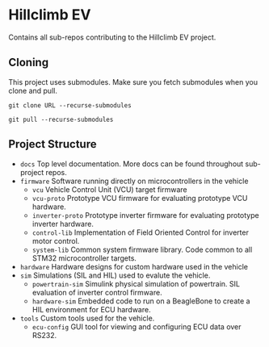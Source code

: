 # Hillclimb EV
Contains all sub-repos contributing to the Hillclimb EV project.

## Cloning

This project uses submodules. Make sure you fetch submodules when you clone and pull.

`git clone URL --recurse-submodules`

`git pull --recurse-submodules`

## Project Structure

* `docs` Top level documentation. More docs can be found throughout sub-project repos.
* `firmware` Software running directly on microcontrollers in the vehicle
  * `vcu` Vehicle Control Unit (VCU) target firmware
  * `vcu-proto` Prototype VCU firmware for evaluating prototype VCU hardware.
  * `inverter-proto` Prototype inverter firmware for evaluating prototype inverter hardware.
  * `control-lib` Implementation of Field Oriented Control for inverter motor control.
  * `system-lib` Common system firmware library. Code common to all STM32 microcontroller targets.
* `hardware` Hardware designs for custom hardware used in the vehicle
* `sim` Simulations (SIL and HIL) used to evalute the vehicle.
  * `powertrain-sim` Simulink physical simulation of powertrain. SIL evaluation of inverter control firmware.
  * `hardware-sim` Embedded code to run on a BeagleBone to create a HIL environment for ECU hardware.
* `tools` Custom tools used for the vehicle.
  * `ecu-config` GUI tool for viewing and configuring ECU data over RS232.

